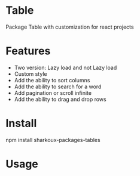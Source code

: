 # Table

Package Table with customization for react projects

# Features 

- Two version: Lazy load and not Lazy load
- Custom style
- Add the ability to sort columns
- Add the ability to search for a word
- Add pagination or scroll infinite
- Add the ability to drag and drop rows

# Install

npm install sharkoux-packages-tables

# Usage 



